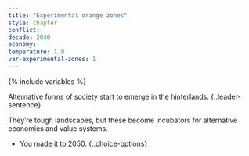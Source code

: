 ```yaml
---
title: "Experimental orange zones"
style: chapter
conflict: 
decade: 2040
economy: 
temperature: 1.9
var-experimental-zones: 1
---
```


{% include variables %}

Alternative forms of society start to emerge in the hinterlands.
{:.leader-sentence}

They’re tough landscapes, but these become incubators for alternative economies and value systems.

- [You made it to 2050.](part-page_2050-billionaire-saviours.html)
{:.choice-options}
